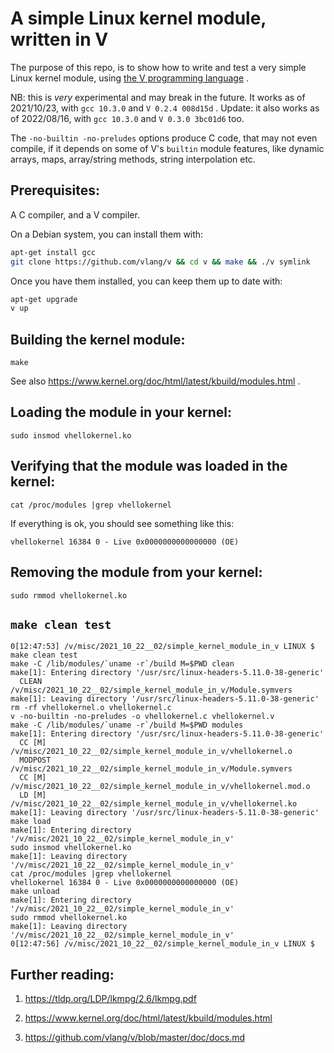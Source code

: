 # A simple Linux kernel module, written in V

The purpose of this repo, is to show how to write and test
a very simple Linux kernel module,
using [the V programming language](https://vlang.io/) .

NB: this is *very* experimental and may break in the future.
It works as of 2021/10/23, with `gcc 10.3.0` and `V 0.2.4 008d15d` .
Update: it also works as of 2022/08/16, with `gcc 10.3.0` and `V 0.3.0 3bc01d6` too.

The `-no-builtin -no-preludes` options produce C code, that may not
even compile, if it depends on some of V's `builtin` module features, like
dynamic arrays, maps, array/string methods, string interpolation etc.

## Prerequisites:
A C compiler, and a V compiler.

On a Debian system, you can install them with:
```bash
apt-get install gcc
git clone https://github.com/vlang/v && cd v && make && ./v symlink
```

Once you have them installed, you can keep them up to date with:
```bash
apt-get upgrade
v up
```

## Building the kernel module:
`make`

See also https://www.kernel.org/doc/html/latest/kbuild/modules.html .

## Loading the module in your kernel:
`sudo insmod vhellokernel.ko`

## Verifying that the module was loaded in the kernel:
`cat /proc/modules |grep vhellokernel`

If everything is ok, you should see something like this:
```
vhellokernel 16384 0 - Live 0x0000000000000000 (OE)
```

## Removing the module from your kernel:
`sudo rmmod vhellokernel.ko`

## `make clean test`
```
0[12:47:53] /v/misc/2021_10_22__02/simple_kernel_module_in_v LINUX $ make clean test
make -C /lib/modules/`uname -r`/build M=$PWD clean
make[1]: Entering directory '/usr/src/linux-headers-5.11.0-38-generic'
  CLEAN   /v/misc/2021_10_22__02/simple_kernel_module_in_v/Module.symvers
make[1]: Leaving directory '/usr/src/linux-headers-5.11.0-38-generic'
rm -rf vhellokernel.o vhellokernel.c
v -no-builtin -no-preludes -o vhellokernel.c vhellokernel.v
make -C /lib/modules/`uname -r`/build M=$PWD modules
make[1]: Entering directory '/usr/src/linux-headers-5.11.0-38-generic'
  CC [M]  /v/misc/2021_10_22__02/simple_kernel_module_in_v/vhellokernel.o
  MODPOST /v/misc/2021_10_22__02/simple_kernel_module_in_v/Module.symvers
  CC [M]  /v/misc/2021_10_22__02/simple_kernel_module_in_v/vhellokernel.mod.o
  LD [M]  /v/misc/2021_10_22__02/simple_kernel_module_in_v/vhellokernel.ko
make[1]: Leaving directory '/usr/src/linux-headers-5.11.0-38-generic'
make load
make[1]: Entering directory '/v/misc/2021_10_22__02/simple_kernel_module_in_v'
sudo insmod vhellokernel.ko
make[1]: Leaving directory '/v/misc/2021_10_22__02/simple_kernel_module_in_v'
cat /proc/modules |grep vhellokernel
vhellokernel 16384 0 - Live 0x0000000000000000 (OE)
make unload
make[1]: Entering directory '/v/misc/2021_10_22__02/simple_kernel_module_in_v'
sudo rmmod vhellokernel.ko
make[1]: Leaving directory '/v/misc/2021_10_22__02/simple_kernel_module_in_v'
0[12:47:56] /v/misc/2021_10_22__02/simple_kernel_module_in_v LINUX $
```

## Further reading:
1. https://tldp.org/LDP/lkmpg/2.6/lkmpg.pdf

2. https://www.kernel.org/doc/html/latest/kbuild/modules.html

3. https://github.com/vlang/v/blob/master/doc/docs.md
